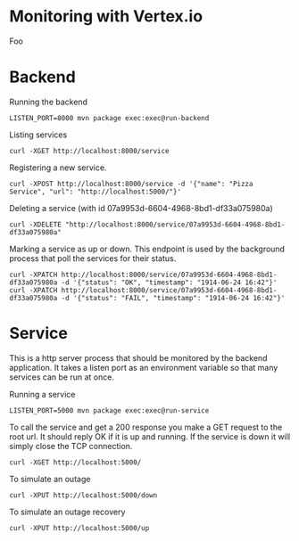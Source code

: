 # Monitoring with Vertex.io
Foo


# Backend

Running the backend

```
LISTEN_PORT=8000 mvn package exec:exec@run-backend
```

Listing services

```
curl -XGET http://localhost:8000/service
```

Registering a new service.

```
curl -XPOST http://localhost:8000/service -d '{"name": "Pizza Service", "url": "http://localhost:5000/"}'
```

Deleting a service (with id 07a9953d-6604-4968-8bd1-df33a075980a)

```
curl -XDELETE "http://localhost:8000/service/07a9953d-6604-4968-8bd1-df33a075980a"
```

Marking a service as up or down. This endpoint is used by the background process that poll the services for their status.

```
curl -XPATCH http://localhost:8000/service/07a9953d-6604-4968-8bd1-df33a075980a -d '{"status": "OK", "timestamp": "1914-06-24 16:42"}'
curl -XPATCH http://localhost:8000/service/07a9953d-6604-4968-8bd1-df33a075980a -d '{"status": "FAIL", "timestamp": "1914-06-24 16:42"}'

```

# Service
This is a http server process that should be monitored by the backend application. It takes a listen port as an environment variable so that many services can be run at once.

Running a service

```
LISTEN_PORT=5000 mvn package exec:exec@run-service
```

To call the service and get a 200 response you make a GET request to the root url. It should reply OK if it is up and running. If the service is down it will simply close the TCP connection.

```
curl -XGET http://localhost:5000/
```

To simulate an outage

```
curl -XPUT http://localhost:5000/down
```

To simulate an outage recovery

```
curl -XPUT http://localhost:5000/up
```
